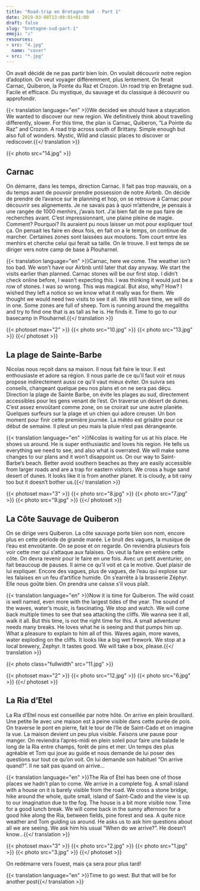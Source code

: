 ```yaml
---
title: "Road-trip en Bretagne Sud - Part 1"
date: 2019-03-08T13:09:01+01:00
draft: false
slug: "bretagne-sud-part-1"
emoji: "⚓️"
resources:
- src: "4.jpg"
  name: "cover"
- src: "*.jpg"
---
```


On avait décidé de ne pas partir bien loin. On voulait découvrir notre region d’adoption. On veut voyager différemment, plus lentement. On ferait Carnac, Quiberon, la Pointe du Raz et Crozon. Un road trip en Bretagne sud. Facile et efficace. Du mystique, du sauvage et du classique à découvrir ou approfondir. 

{{< translation language="en" >}}We decided we should have a staycation. We wanted to discover our new region. We definitively think about travelling differently, slower. For this time, the plan is Carnac, Quiberon, “La Pointe du Raz” and Crozon. A road trip across south of Brittany. Simple enough but also full of wonders. Mystic, Wild and classic places to discover or rediscover.{{</ translation >}}

<!-- more -->

{{< photo src="14.jpg" >}}

## Carnac

On démarre, dans les temps, direction Carnac. Il fait pas trop mauvais, on a du temps avant de pouvoir prendre possession de notre Airbnb. On décide de prendre de l’avance sur le planning et hop, on se retrouve à Carnac pour découvrir ses alignements. Je ne savais pas à quoi m’attendre, je pensais à une rangée de 1000 menhirs, j’avais tort. J’ai bien fait de ne pas faire de recherches avant. C’est impressionnant, une plaine pleine de magie. Comment? Pourquoi? Ils auraient pu nous laisser un mot pour expliquer tout ça. On pensait les faire en deux fois, en fait on a le temps, on continue de marcher. Certaines zones sont laissées aux moutons. Tom court entre les menhirs et cherche celui qui ferait sa taille. On le trouve. Il est temps de se diriger vers notre camp de base à Plouharnel.

{{< translation language="en" >}}Carnac, here we come. The weather isn’t too bad. We  won’t have our Airbnb until later that day anyway. We start the visits earlier than planned. Carnac stones will be our first stop. I didn’t check online before, I wasn’t expecting this. I was thinking it would just be a row of stones. I was so wrong. This was magical. But also, why? How? I wished they left a notice so we know what it really was for them. We thought we would need two visits to see it all. We still have time, we will do in one. Some zones are full of sheep. Tom is running around the megaliths and try to find one that is as tall as he is. He finds it. Time to go to our basecamp in Plouharnel.{{</ translation >}}

{{< photoset max="2" >}}
  {{< photo src="10.jpg" >}}
  {{< photo src="13.jpg" >}}
{{</ photoset >}}

## La plage de Sainte-Barbe

Nicolas nous reçoit dans sa maison. Il nous fait faire le tour. Il est enthousiaste et adore sa région. Il nous parle de ce qu’il faut voir et nous propose indirectement aussi ce qu’il vaut mieux éviter. On suivra ses conseils, changeant quelque peu nos plans et on ne sera pas déçu. Direction la plage de Sainte Barbe, on évite les plages au sud, directement accessibles pour les gens venant de l’est. On traverse un désert de dunes. C’est assez envoûtant comme zone, on se croirait sur une autre planète. Quelques surfeurs sur la plage et un chien qui adore creuser. Un bon moment pour finir cette première journée. La météo est grisâtre pour ce début de semaine. Il pleut un peu mais la pluie n’est pas dérangeante.  

{{< translation language="en" >}}Nicolas is waiting for us at his place. He shows us around. He is super enthusiastic and loves his region. He tells us everything we need to see, and also what is overrated. We will make some changes to our plans and it won’t disappoint us. On our way to Saint-Barbe’s beach. Better avoid southern beaches as they are easily accessible from larger roads and are a trap for eastern visitors. We cross a huge sand desert of dunes. It looks like it is from another planet. It is cloudy, a bit rainy too but it doesn’t bother us.{{</ translation >}}

{{< photoset max="3" >}}
  {{< photo src="8.jpg" >}}
  {{< photo src="7.jpg" >}}
  {{< photo src="9.jpg" >}}
{{</ photoset >}} 
 
## La Côte Sauvage de Quiberon

On se dirige vers Quiberon. La côte sauvage porte bien son nom, encore plus en cette période de grande marée. Le bruit des vagues, la musique de l’eau est envoûtante. On se pose et on regarde. On reviendra plusieurs fois voir cette mer qui s’attaque aux falaises. On veut la faire en entière cette côte. On devra revenir pour le faire en une fois. Avec un petit aventurier, on fait beaucoup de pauses. Il aime ce qu’il voit et ça le motive. Quel plaisir de lui expliquer. Encore des vagues, plus de vagues, de l’eau qui explose sur les falaises en un feu d’artifice humide. On s’earrête à la brasserie Zéphyr. Elle nous goûte bien. On prendra une caisse s’il vous plaît.

{{< translation language="en" >}}Now it is time for Quiberon. The wild coast is well named, even more with the largest tides of the year. The sound of the waves, water’s music, is fascinating. We stop and watch. We will come back multiple times to see that sea attacking the cliffs. We wanna see it all, walk it all. But this time, is not the right time for this. A small adventurer needs many breaks. He loves what he is seeing and that pumps him up. What a pleasure to explain to him all of this. Waves again, more waves, water exploding on the cliffs. It looks like a big wet firework. We stop at a local brewery, Zephyr. It tastes good. We will take a box, please.{{</ translation >}}

{{< photo class="fullwidth" src="11.jpg" >}}

{{< photoset max="2" >}}
  {{< photo src="12.jpg" >}}
  {{< photo src="6.jpg" >}}
{{</ photoset >}}


## La Ria d’Etel

La Ria d’Etel nous est conseillée par notre hôte. On arrive en plein brouillard. Une petite île avec une maison est à peine visible dans cette purée de pois. On traverse le pont en pierre, fait le tour de l’île de Saint-Cado et on imagine la vue. La maison devient un peu plus visible. Faisons une pause pour manger. On reviendra l’après-midi en plein soleil pour faire une balade le long de la Ria entre champs, forêt de pins et mer. Un temps des plus agréable et Tom qui joue au guide et nous demande de lui poser des questions sur tout ce qu’on voit. On lui demande son habituel “On arrive quand?”. Il ne sait pas quand on arrive... 

{{< translation language="en" >}}The Ria of Etel has been one of those places we hadn’t plan to come. We arrive in a complete fog. A small island with a house on it is barely visible from the road. We cross a stone bridge, hike around the whole, quite small, island of Saint-Cado and the view is up to our imagination due to the fog. The house is a bit more visible now. Time for a good lunch break. We will come back in the sunny afternoon for a good hike along the Ria, between fields, pine forest and sea. A quite nice weather and Tom guiding us around. He asks us to ask him questions about all we are seeing. We ask him his usual “When do we arrive?”. He doesn’t know...{{</ translation >}}

{{< photoset max="3" >}}
  {{< photo src="2.jpg" >}}
  {{< photo src="1.jpg" >}}
  {{< photo src="3.jpg" >}}
{{</ photoset >}} 

On redémarre vers l’ouest, mais ça sera pour plus tard!

{{< translation language="en" >}}Time to go west. But that will be for another post{{</ translation >}}